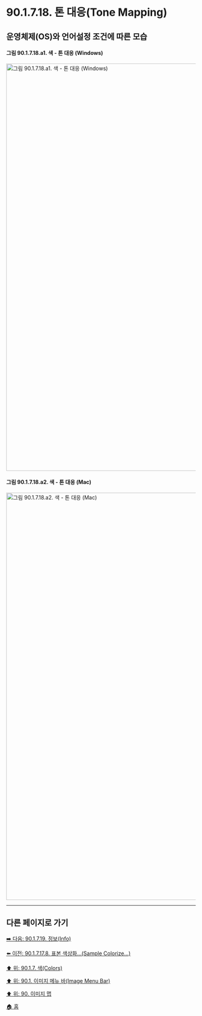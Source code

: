 # 90.1.7.18. 톤 대응(Tone Mapping)
## 운영체제(OS)와 언어설정 조건에 따른 모습
#### 그림 90.1.7.18.a1. 색 - 톤 대응 (Windows)
<img width="1080" alt="그림 90.1.7.18.a1. 색 - 톤 대응 (Windows)" environment="MacOS:Sonoma 14.2.1 GIMP 2.10.36" src="https://github.com/wonder13662/gimp/assets/15767104/f8cd9eb9-289f-40cf-ba1d-e0c1ecd0fba9">

#### 그림 90.1.7.18.a2. 색 - 톤 대응 (Mac)
<img width="1080" alt="그림 90.1.7.18.a2. 색 - 톤 대응 (Mac)" environment="MacOS:Sonoma 14.2.1 GIMP 2.10.36" src="https://github.com/wonder13662/gimp/assets/15767104/d1508269-9161-4690-a599-46ab88dddb97">

***

## 다른 페이지로 가기

[➡️ 다음: 90.1.7.19. 정보(Info)](./90-01-07-19-00-info.md)

[⬅️ 이전: 90.1.7.17.8. 표본 색상화…(Sample Colorize…)](./90-01-07-17-08-sample_colorize.md)

[⬆️ 위: 90.1.7. 색(Colors)](./90-01-07-00-colors.md)

[⬆️ 위: 90.1. 이미지 메뉴 바(Image Menu Bar)](./90-01-00-image-menu-bar.md)

[⬆️ 위: 90. 이미지 맵](./90-00-image-map.md)

[🏠 홈](./00-home.md)